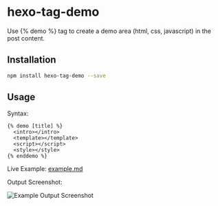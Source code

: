 # hexo-tag-demo

Use {% demo %} tag to create a demo area (html, css, javascript) in the post content.

## Installation

```bash
npm install hexo-tag-demo --save
```

## Usage

Syntax:

```
{% demo [title] %}
  <intro></intro>
  <template></template>
  <script></script>
  <style></style>
{% enddemo %}
```

Live Example: [example.md](https://raw.githubusercontent.com/laomao800/hexo-tag-demo/master/example.md)

Output Screenshot:

![Example Output Screenshot](https://raw.githubusercontent.com/laomao800/hexo-tag-demo/master/screenshot.png)
